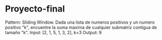 # Proyecto-final
Pattern: Sliding Window. Dada una lista de numeros positivos y un numero positivo "k", encuentre la suma maxima de cualquier submatriz contigua de tamaño "k".  Input: [2, 1, 5, 1, 3, 2], k=3  Output: 9
